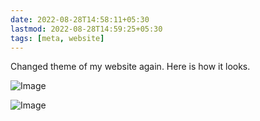 ```yaml
---
date: 2022-08-28T14:58:11+05:30
lastmod: 2022-08-28T14:59:25+05:30
tags: [meta, website]
---
```


Changed theme of my website again. Here is how it looks.

![Image](/img/052cde320bc8a85c64ac39c39018c865.png) 

![Image](/img/eee84ff2e6a1f539d17f3caee50a90cf.png)
